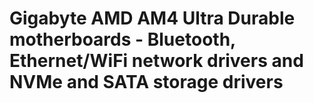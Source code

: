 # Gigabyte AMD AM4 Ultra Durable motherboards - Bluetooth, Ethernet/WiFi network drivers and NVMe and SATA storage drivers

